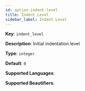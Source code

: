 ```yaml
---
id: option-indent-level
title: Indent Level
sidebar_label: Indent Level
---
```

**Key**: `indent_level`

**Description**: Initial indentation level

**Type**: `integer`

**Default**: `0`

**Supported Languages**: 

**Supported Beautifiers**: 
